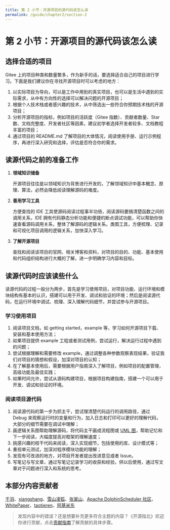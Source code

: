 ```yaml
---
title: 第 2 小节：开源项目的源代码该怎么读
permalink: /guide/chapter2/section-2
---
```


# 第 2 小节：开源项目的源代码该怎么读

## 选择合适的项目

Gitee 上的项目种类和数量繁多，作为新手的话，要选择适合自己的项目进行学习。下面是我们建议你在寻找开源项目时可以考虑的地方：

1. 以实际项目为导向，可以是工作中用到的真实项目，也可以是生活中遇到的实际需求，从中有方向性的选择可以解决问题的开源项目；
2. 根据个人技术栈或者感兴趣的技术，从中筛选出一些符合你预期技术栈的开源项目；
3. 分析开源项目的指标，例如项目的活跃度（Gitee 指数）、贡献者数量、Star 数、文档完整度、开发者社区等因素，建议初学者选择开发者较多、文档教程丰富的项目；
4. 通过项目的 README.md 了解项目的大体情况，阅读使用手册、运行示例程序，再进行深入研究和选择，评估是否符合你的需求。

## 读源代码之前的准备工作

1. **领域知识储备**

   开源项目往往是以领域知识为背景进行开发的，了解领域知识中基本概念、原理、算法，必然会降低阅读理解源码的难度。

2. **善用学习工具**

   方便查找的 IDE 工具使源码阅读过程事半功倍，阅读源码要搞清楚函数之间的调用关系，IDE 拥有代码静态分析功能和便捷的断点调试功能，可以帮助你快速查看源码调用关系，整体了解源码的逻辑关系。类图工具，方便梳理、记录和可视化项目调用的逻辑关系，加快深入学习。

3. **了解开源项目**

   查找和阅读该项目的官网、相关博客和资料，对项目的目的、功能、基本使用和代码组织结构进行大概的了解，进一步明确学习内容和目标。

## 读源代码时应该读些什么

读源代码的过程一般分为两步，首先是学习使用项目，对项目功能、运行环境和模块结构有基本的认识，搭建可以用于开发、调试和验证的环境；然后是阅读源代码，在运行环境中调试、梳理、深入理解代码细节，并尝试参与开源项目。

### 学习使用项目

1. 阅读项目文档，如 getting started，example 等，学习如何开源项目下载、安装和基本使用方法；
2. 如果项目提供 example 工程或者测试用例，尝试运行，解决运行过程中遇到的问题；
3. 尝试根据理解和需要修改 example，通过调整各种参数观察表现结果，验证我们对项目的猜想和假设，加深对项目的认知；
4. 在了解基本使用后，需要根据用户指南深入了解项目，例如项目的配置管理，高级功能及最佳实践；
5. 如果时间允许，尝试从源码构建项目，根据项目构建指南，搭建一个可以用于开发、调试和验证的环境。

### 阅读项目源代码

1. 阅读源代码的第一步为抓主干，尝试理清楚代码运行的调用路径，通过 Debug 来观察运行时的变量和行为，加入日志和打印可以更好的理解代码，大部分的细节需要在调试中理解；
2. 画逻辑关系图帮助理解源码，将代码主干画成流程图或 [UML 图](https://baike.baidu.com/item/UML%E5%9B%BE)，帮助记忆和下一步阅读，大幅度提高对框架的理解速度；
3. 挑感兴趣的枝干代码来阅读，深入实现细节，包括使用的库、设计模式等；
4. 重视单元测试，加深对程序模块功能的理解；
5. 发现有可改进的地方，对项目开发者提出改进意见或者 Issue。
6. 写笔记与写文章，通过写笔记记录学习的收获和经验，供以后使用，通过写文章对于问题进行深入和系统的思考。

## 本部分内容贡献者

[千羽](https://gitee.com/nateshao)、[xiangshang](https://gitee.com/wangchuang2453)、[雪山凌狐](https://gitee.com/xueshanlinghu)、[张翠山](https://gitee.com/springchang)、[Apache DolphinScheduler 社区](https://gitee.com/easyscheduler_admin)、[WhitePaper](https://gitee.com/whitepaper233)、[taotieren](https://gitee.com/taotieren)、[阿基米东](https://gitee.com/luhuadong)

> 发现内容中的错误？还是想要补充更多符合主题的内容？《开源指北》欢迎你进行贡献，点击[贡献指南](./../贡献指南.md)了解贡献的具体步骤。